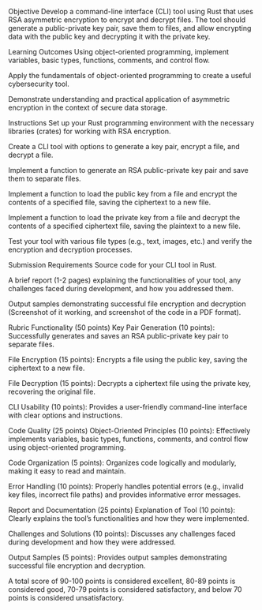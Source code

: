Objective
Develop a command-line interface (CLI) tool using Rust that uses RSA asymmetric encryption to encrypt and decrypt files. The tool should generate a public-private key pair, save them to files, and allow encrypting data with the public key and decrypting it with the private key.

Learning Outcomes
Using object-oriented programming, implement variables, basic types, functions, comments, and control flow.

Apply the fundamentals of object-oriented programming to create a useful cybersecurity tool.

Demonstrate understanding and practical application of asymmetric encryption in the context of secure data storage.

Instructions
Set up your Rust programming environment with the necessary libraries (crates) for working with RSA encryption.

Create a CLI tool with options to generate a key pair, encrypt a file, and decrypt a file.

Implement a function to generate an RSA public-private key pair and save them to separate files.

Implement a function to load the public key from a file and encrypt the contents of a specified file, saving the ciphertext to a new file.

Implement a function to load the private key from a file and decrypt the contents of a specified ciphertext file, saving the plaintext to a new file.

Test your tool with various file types (e.g., text, images, etc.) and verify the encryption and decryption processes.

Submission Requirements
Source code for your CLI tool in Rust.

A brief report (1-2 pages) explaining the functionalities of your tool, any challenges faced during development, and how you addressed them.

Output samples demonstrating successful file encryption and decryption (Screenshot of it working, and screenshot of the code in a PDF format).

Rubric
Functionality (50 points)
Key Pair Generation (10 points): Successfully generates and saves an RSA public-private key pair to separate files.

File Encryption (15 points): Encrypts a file using the public key, saving the ciphertext to a new file.

File Decryption (15 points): Decrypts a ciphertext file using the private key, recovering the original file.

CLI Usability (10 points): Provides a user-friendly command-line interface with clear options and instructions.

Code Quality (25 points)
Object-Oriented Principles (10 points): Effectively implements variables, basic types, functions, comments, and control flow using object-oriented programming.

Code Organization (5 points): Organizes code logically and modularly, making it easy to read and maintain.

Error Handling (10 points): Properly handles potential errors (e.g., invalid key files, incorrect file paths) and provides informative error messages.

Report and Documentation (25 points)
Explanation of Tool (10 points): Clearly explains the tool’s functionalities and how they were implemented.

Challenges and Solutions (10 points): Discusses any challenges faced during development and how they were addressed.

Output Samples (5 points): Provides output samples demonstrating successful file encryption and decryption.

 
A total score of 90-100 points is considered excellent, 80-89 points is considered good, 70-79 points is considered satisfactory, and below 70 points is considered unsatisfactory.